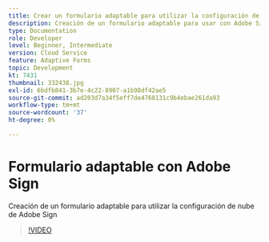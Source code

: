 ```yaml
---
title: Crear un formulario adaptable para utilizar la configuración de Cloud Services de Adobe Sign creada
description: Creación de un formulario adaptable para usar con Adobe Sign
type: Documentation
role: Developer
level: Beginner, Intermediate
version: Cloud Service
feature: Adaptive Forms
topic: Development
kt: 7431
thumbnail: 332438.jpg
exl-id: 6bdfb841-3b7e-4c22-8907-a1b98df42ae5
source-git-commit: ad203d7a34f5eff7de4768131c9b4ebae261da93
workflow-type: tm+mt
source-wordcount: '37'
ht-degree: 0%

---
```


# Formulario adaptable con Adobe Sign


Creación de un formulario adaptable para utilizar la configuración de nube de Adobe Sign

>[!VIDEO](https://video.tv.adobe.com/v/332438/?quality=9&learn=on)
